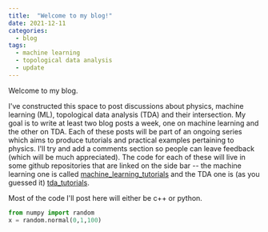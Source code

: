 ```yaml
---
title:  "Welcome to my blog!"
date: 2021-12-11
categories:
  - blog
tags:
  - machine learning
  - topological data analysis
  - update
---
```


Welcome to my blog.

I've constructed this space to post discussions about physics, machine learning (ML), topological data analysis (TDA) and their intersection.  My goal is to write at least two blog posts a week, one on machine learning and the other on TDA.  Each of these posts will be part of an ongoing series which aims to produce tutorials and practical examples pertaining to physics.  I'll try and add a comments section so people can leave feedback (which will be much appreciated).  The code for each of these will live in some github repositories that are linked on the side bar -- the machine learning one is called [machine_learning_tutorials](https://github.com/infophysics/machine_learning_tutorials) and the TDA one is (as you guessed it) [tda_tutorials](https://github.com/infophysics/tda_tutorials).

Most of the code I'll post here will either be c++ or python.
```python
from numpy import random
x = random.normal(0,1,100)
```


